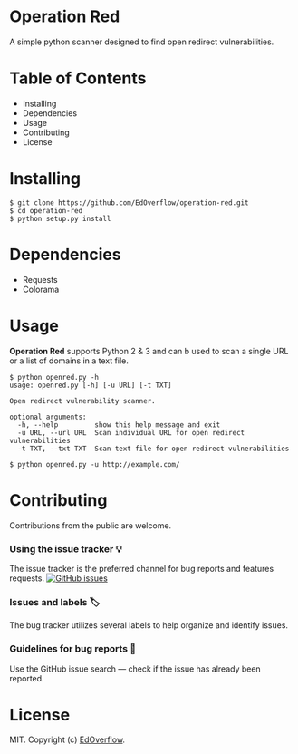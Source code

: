 # Operation Red

A simple python scanner designed to find open redirect vulnerabilities.

# Table of Contents

- Installing
- Dependencies
- Usage
- Contributing
- License

# Installing

```
$ git clone https://github.com/EdOverflow/operation-red.git
$ cd operation-red
$ python setup.py install
```

# Dependencies

- Requests
- Colorama

# Usage

**Operation Red** supports Python 2 & 3 and can b used to scan a single URL or a list of domains in a text file.

```
$ python openred.py -h
usage: openred.py [-h] [-u URL] [-t TXT]

Open redirect vulnerability scanner.

optional arguments:
  -h, --help         show this help message and exit
  -u URL, --url URL  Scan individual URL for open redirect vulnerabilities
  -t TXT, --txt TXT  Scan text file for open redirect vulnerabilities
```

```
$ python openred.py -u http://example.com/
```

# Contributing


Contributions from the public are welcome.

### Using the issue tracker 💡

The issue tracker is the preferred channel for bug reports and features requests. [![GitHub issues](https://img.shields.io/github/issues/EdOverflow/operation-red.svg?style=flat-square)](https://github.com/EdOverflow/operation-red/issues)

### Issues and labels 🏷

The bug tracker utilizes several labels to help organize and identify issues.

### Guidelines for bug reports 🐛

Use the GitHub issue search — check if the issue has already been reported.

# License

MIT. Copyright (c) [EdOverflow](https://github.com/EdOverflow).
